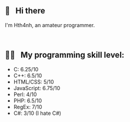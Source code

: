<!--
**hth4nh/hth4nh** is a ✨ _special_ ✨ repository because its `README.md` (this file) appears on your GitHub profile.

Here are some ideas to get you started:

- 🔭 I’m currently working on ...
- 🌱 I’m currently learning ...
- 👯 I’m looking to collaborate on ...
- 🤔 I’m looking for help with ...
- 💬 Ask me about ...
- 📫 How to reach me: ...
- 😄 Pronouns: ...
- ⚡ Fun fact: ...
-->
## 👋 &nbsp; Hi there
I'm Hth4nh, an amateur programmer.

&nbsp;

## 👨‍💻 &nbsp; My programming skill level:
 - C: 6.25/10
 - C++: 6.5/10
 - HTML/CSS: 5/10
 - JavaScript: 6.75/10
 - Perl: 4/10
 - PHP: 6.5/10
 - RegEx: 7/10
 - C#: 3/10 (I hate C#)
